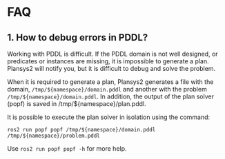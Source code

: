 # FAQ

## 1. How to debug errors in PDDL?

Working with PDDL is difficult. If the PDDL domain is not well designed, or predicates or instances are missing, it is impossible to generate a plan. Plansys2 will notify you, but it is difficult to debug and solve the problem.

When it is required to generate a plan, Plansys2 generates a file with the domain, `/tmp/${namespace}/domain.pddl` and another with the problem `/tmp/${namespace}/domain.pddl`. In addition, the output of the plan solver (popf) is saved in /tmp/${namespace}/plan.pddl.

It is possible to execute the plan solver in isolation using the command:

``` shell
ros2 run popf popf /tmp/${namespace}/domain.pddl /tmp/${namespace}/problem.pddl
```

Use `ros2 run popf popf -h` for more help.
